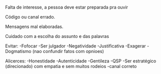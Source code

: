 Falta de interesse, a pessoa deve estar preparada pra ouvir

Código ou canal errado. 

Mensagens mal elaboradas. 

Cuidado com a escolha do assunto e das palavras

Evitar: 
-Fofocar
-Ser julgador
-Negatividade
-Justificativa
-Exagerar
-Dogmatismo (nao confundir fatos com opnioes)

Alicerces:
-Honestidade
-Autenticidade
-Gentileza
-QSP
-Ser estratégico (direcionado) com empatia e sem muitos rodeios
-canal correto
